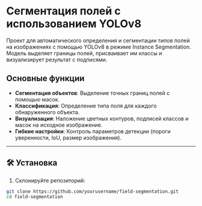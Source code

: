 # Сегментация полей с использованием YOLOv8

Проект для автоматического определения и сегментации типов полей на изображениях с помощью YOLOv8 в режиме Instance Segmentation. Модель выделяет границы полей, присваивает им классы и визуализирует результат с подписями.

## Основные функции
- **Сегментация объектов**: Выделение точных границ полей с помощью масок.
- **Классификация**: Определение типа поля для каждого обнаруженного объекта.
- **Визуализация**: Наложение цветных контуров, подписей классов и масок на исходное изображение.
- **Гибкие настройки**: Контроль параметров детекции (пороги уверенности, IoU, размер изображения).

---

## 🛠 Установка
1. Склонируйте репозиторий:
```bash
git clone https://github.com/yourusername/field-segmentation.git
cd field-segmentation
